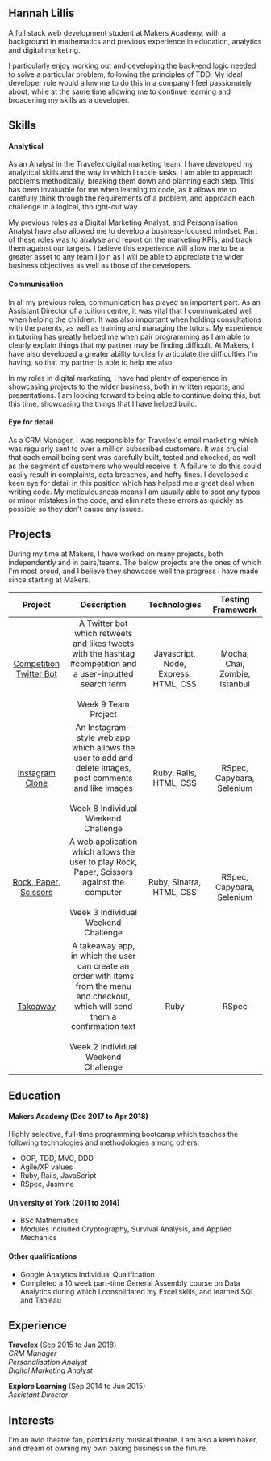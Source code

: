 ## Hannah Lillis

A full stack web development student at Makers Academy, with a background in mathematics and previous experience in education, analytics and digital marketing.

I particularly enjoy working out and developing the back-end logic needed to solve a particular problem, following the principles of TDD. My ideal developer role would allow me to do this in a company I feel passionately about, while at the same time allowing me to continue learning and broadening my skills as a developer.

## Skills

#### Analytical

As an Analyst in the Travelex digital marketing team, I have developed my analytical skills and the way in which I tackle tasks. I am able to approach problems methodically, breaking them down and planning each step. This has been invaluable for me when learning to code, as it allows me to carefully think through the requirements of a problem, and approach each challenge in a logical, thought-out way.

My previous roles as a Digital Marketing Analyst, and Personalisation Analyst have also allowed me to develop a business-focused mindset. Part of these roles was to analyse and report on the marketing KPIs, and track them against our targets. I believe this experience will allow me to be a greater asset to any team I join as I will be able to appreciate the wider business objectives as well as those of the developers.  

#### Communication

In all my previous roles, communication has played an important part. As an Assistant Director of a tuition centre, it was vital that I communicated well when helping the children. It was also important when holding consultations with the parents, as well as training and managing the tutors. My experience in tutoring has greatly helped me when pair programming as I am able to clearly explain things that my partner may be finding difficult. At Makers, I have also developed a greater ability to clearly articulate the difficulties I'm having, so that my partner is able to help me also.

In my roles in digital marketing, I have had plenty of experience in showcasing projects to the wider business, both in written reports, and presentations. I am looking forward to being able to continue doing this, but this time, showcasing the things that I have helped build.

#### Eye for detail

As a CRM Manager, I was responsible for Travelex's email marketing which was regularly sent to over a million subscribed customers. It was crucial that each email being sent was carefully built, tested and checked, as well as the segment of customers who would receive it. A failure to do this could easily result in complaints, data breaches, and hefty fines. I developed a keen eye for detail in this position which has helped me a great deal when writing code. My meticulousness means I am usually able to spot any typos or minor mistakes in the code, and eliminate these errors as quickly as possible so they don't cause any issues.

## Projects

During my time at Makers, I have worked on many projects, both independently and in pairs/teams. The below projects are the ones of which I'm most proud, and I believe they showcase well the progress I have made since starting at Makers.

| Project         | Description     | Technologies    | Testing Framework |
| :------------: | :-------------: | :-------------: | :-------------: |
| [Competition Twitter Bot ](https://github.com/Jestfer/chillJam) | A Twitter bot which retweets and likes tweets with the hashtag #competition and a user-inputted search term <br><br> Week 9 Team Project | Javascript, Node, Express, HTML, CSS | Mocha, Chai, Zombie, Istanbul |
| [Instagram Clone](https://github.com/hannahlillis/instagram-challenge) | An Instagram-style web app which allows the user to add and delete images, post comments and like images<br><br>Week 8 Individual Weekend Challenge  | Ruby, Rails, HTML, CSS | RSpec, Capybara, Selenium |
|[Rock, Paper, Scissors](https://github.com/hannahlillis/rps-challenge) | A web application which allows the user to play Rock, Paper, Scissors against the computer <br><br>Week 3 Individual Weekend Challenge | Ruby, Sinatra, HTML, CSS | RSpec, Capybara, Selenium |
| [Takeaway](https://github.com/hannahlillis/takeaway-challenge) | A takeaway app, in which the user can create an order with items from the menu and checkout, which will send them a confirmation text<br><br>Week 2 Individual Weekend Challenge | Ruby | RSpec |


## Education

#### Makers Academy (Dec 2017 to Apr 2018)

Highly selective, full-time programming bootcamp which teaches the following technologies and methodologies among others:

- OOP, TDD, MVC, DDD
- Agile/XP values
- Ruby, Rails, JavaScript
- RSpec, Jasmine

#### University of York (2011 to 2014)

- BSc Mathematics
- Modules included Cryptography, Survival Analysis, and Applied Mechanics

#### Other qualifications

- Google Analytics Individual Qualification
- Completed a 10 week part-time General Assembly course on Data Analytics during which I consolidated my Excel skills, and learned SQL and Tableau

## Experience

**Travelex** (Sep 2015 to Jan 2018)    
*CRM Manager*  
*Personalisation Analyst*  
*Digital Marketing Analyst*    

**Explore Learning** (Sep 2014 to Jun 2015)   
*Assistant Director*  

## Interests
I'm an avid theatre fan, particularly musical theatre. I am also a keen baker, and dream of owning my own baking business in the future.
